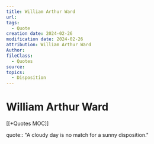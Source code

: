 ```yaml
---
title: William Arthur Ward
url: 
tags:
  - Quote
creation date: 2024-02-26
modification date: 2024-02-26
attribution: William Arthur Ward
Author: 
fileClass:
  - Quotes
source: 
topics:
  - Disposition
---
```


# William Arthur Ward

[[+Quotes MOC]]

quote:: "A cloudy day is no match for a sunny disposition."
